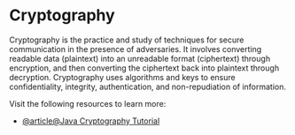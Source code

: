 # Cryptography

Cryptography is the practice and study of techniques for secure communication in the presence of adversaries. It involves converting readable data (plaintext) into an unreadable format (ciphertext) through encryption, and then converting the ciphertext back into plaintext through decryption. Cryptography uses algorithms and keys to ensure confidentiality, integrity, authentication, and non-repudiation of information.

Visit the following resources to learn more:

- [@article@Java Cryptography Tutorial](https://jenkov.com/tutorials/java-cryptography/index.html)

